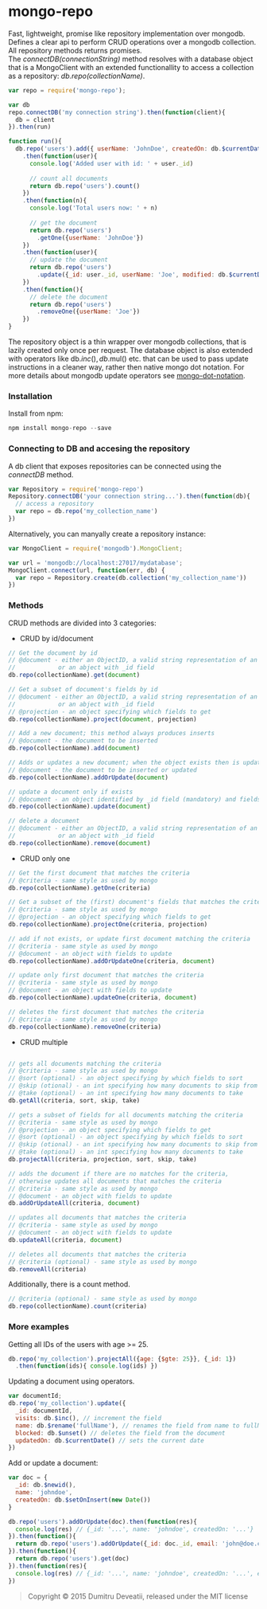 # mongo-repo
Fast, lightweight, promise like repository implementation over mongodb.<br/>
Defines a clear api to perform CRUD operations over a mongodb collection. All repository methods returns promises.<br/> 
The *connectDB(connectionString)* method resolves with a database object that is a MongoClient with an extended functionallity to access a collection as a repository: *db.repo(collectionName)*. 

```javascript
var repo = require('mongo-repo');

var db
repo.connectDB('my connection string').then(function(client){
  db = client
}).then(run)

function run(){
  db.repo('users').add({ userName: 'JohnDoe', createdOn: db.$currentDate()})
    .then(function(user){
      console.log('Added user with id: ' + user._id)
      
      // count all documents
      return db.repo('users').count()
    })
    .then(function(n){
      console.log('Total users now: ' + n)
      
      // get the document
      return db.repo('users')
        .getOne({userName: 'JohnDoe'})
    })
    .then(function(user){
      // update the document
      return db.repo('users')
        .update({_id: user._id, userName: 'Joe', modified: db.$currentDate()})
    })
    .then(function(){
      // delete the document
      return db.repo('users')
        .removeOne({userName: 'Joe'})
    })
}
```

The repository object is a thin wrapper over mongodb collections, that is lazily created only once per request. The database object is also extended with operators like db.$inc(), db.$mul() etc. that can be used to pass update instructions in a cleaner way, rather then  native mongo dot notation. For more details about mongodb update operators see [mongo-dot-notation](https://github.com/dimadeveatii/mongo-dot-notation).

### Installation
Install from npm:
```javascript
npm install mongo-repo --save
```

### Connecting to DB and accesing the repository
A db client that exposes repositories can be connected using the *connectDB* method.
```javascript
var Repository = require('mongo-repo')
Repository.connectDB('your connection string...').then(function(db){
  // access a repository
  var repo = db.repo('my_collection_name')
})
```
Alternatively, you can manyally create a repository instance:
```javascript
var MongoClient = require('mongodb').MongoClient;

var url = 'mongodb://localhost:27017/mydatabase';
MongoClient.connect(url, function(err, db) {
  var repo = Repository.create(db.collection('my_collection_name'))
}) 
```
### Methods
CRUD methods are divided into 3 categories:
* CRUD by id/document
```javascript
// Get the document by id
// @document - either an ObjectID, a valid string representation of an ObjectID
//            or an abject with _id field
db.repo(collectionName).get(document) 

// Get a subset of document's fields by id
// @document - either an ObjectID, a valid string representation of an ObjectID
//            or an abject with _id field
// @projection - an object specifying which fields to get
db.repo(collectionName).project(document, projection)

// Add a new document; this method always produces inserts
// @document - the document to be inserted
db.repo(collectionName).add(document) 

// Adds or updates a new document; when the object exists then is updated, otherwise inserted.
// @document - the document to be inserted or updated
db.repo(collectionName).addOrUpdate(document) 

// update a document only if exists
// @document - an object identified by _id field (mandatory) and fields to update
db.repo(collectionName).update(document)

// delete a document
// @document - either an ObjectID, a valid string representation of an ObjectID
//            or an abject with _id field
db.repo(collectionName).remove(document)
```

* CRUD only one
```javascript
// Get the first document that matches the criteria
// @criteria - same style as used by mongo
db.repo(collectionName).getOne(criteria) 

// Get a subset of the (first) document's fields that matches the criteria
// @criteria - same style as used by mongo
// @projection - an object specifying which fields to get
db.repo(collectionName).projectOne(criteria, projection)

// add if not exists, or update first document matching the criteria
// @criteria - same style as used by mongo
// @document - an object with fields to update
db.repo(collectionName).addOrUpdateOne(criteria, document)

// update only first document that matches the criteria
// @criteria - same style as used by mongo
// @document - an object with fields to update
db.repo(collectionName).updateOne(criteria, document)

// deletes the first document that matches the criteria
// @criteria - same style as used by mongo
db.repo(collectionName).removeOne(criteria)
```

* CRUD multiple
```javascript

// gets all documents matching the criteria
// @criteria - same style as used by mongo
// @sort (optional) - an object specifying by which fields to sort 
// @skip (otional) - an int specifying how many documents to skip from the beggining
// @take (optional) - an int specifying how many documents to take
db.getAll(criteria, sort, skip, take)

// gets a subset of fields for all documents matching the criteria
// @criteria - same style as used by mongo
// @projection - an object specifying which fields to get
// @sort (optional) - an object specifying by which fields to sort 
// @skip (otional) - an int specifying how many documents to skip from the beggining
// @take (optional) - an int specifying how many documents to take
db.projectAll(criteria, projection, sort, skip, take)

// adds the document if there are no matches for the criteria,
// otherwise updates all documents that matches the criteria
// @criteria - same style as used by mongo
// @document - an object with fields to update
db.addOrUpdateAll(criteria, document)

// updates all documents that matches the criteria
// @criteria - same style as used by mongo
// @document - an object with fields to update
db.updateAll(criteria, document)

// deletes all documents that matches the criteria
// @criteria (optional) - same style as used by mongo
db.removeAll(criteria)
```

Additionally, there is a count method.
```javascript
// @criteria (optional) - same style as used by mongo
db.repo(collectionName).count(criteria)
```

### More examples
Getting all IDs of the users with age >= 25.
```javascript
db.repo('my_collection').projectAll({age: {$gte: 25}}, {_id: 1})
  .then(function(ids){ console.log(ids) })
```

Updating a document using operators.
```javascript
var documentId;
db.repo('my_collection').update({
  _id: documentId,
  visits: db.$inc(), // increment the field
  name: db.$rename('fullName'), // renames the field from name to fullName
  blocked: db.$unset() // deletes the field from the document
  updatedOn: db.$currentDate() // sets the current date
})
```

Add or update a document:
```javascript
var doc = {
  _id: db.$newid(),
  name: 'johndoe',
  createdOn: db.$setOnInsert(new Date())
}

db.repo('users').addOrUpdate(doc).then(function(res){
  console.log(res) // {_id: '...', name: 'johndoe', createdOn: '...'}
}).then(function(){
  return db.repo('users').addOrUpdate({_id: doc._id, email: 'john@doe.com'})
}).then(function(){
  return db.repo('users').get(doc)
}).then(function(res){
  console.log(res) // {_id: '...', name: 'johndoe', createdOn: '...', email: 'john@doe.test'}
})
```

> Copyright © 2015 Dumitru Deveatii, released under the MIT license
